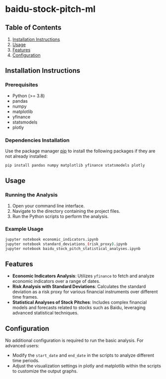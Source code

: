 # baidu-stock-pitch-ml

## Table of Contents

1. [Installation Instructions](#installation-instructions)
2. [Usage](#usage)
3. [Features](#features)
4. [Configuration](#configuration)

## Installation Instructions

### Prerequisites

- Python (>= 3.8)
- pandas
- numpy
- matplotlib
- yfinance
- statsmodels
- plotly

### Dependencies Installation

Use the package manager [pip](https://pip.pypa.io/en/stable/) to install the following packages if they are not already installed:

```bash
pip install pandas numpy matplotlib yfinance statsmodels plotly
```

## Usage

### Running the Analysis

1. Open your command line interface.
2. Navigate to the directory containing the project files.
3. Run the Python scripts to perform the analysis.

### Example Usage

```bash
jupyter notebook economic_indicators.ipynb
jupyter notebook standard_deviations_(risk_proxy).ipynb
jupyter notebook baidu_stock_pitch_statistical_analyses.ipynb
```

## Features

- **Economic Indicators Analysis**: Utilizes `yfinance` to fetch and analyze economic indicators over a range of dates.
- **Risk Analysis with Standard Deviations**: Calculates the standard deviation as a risk proxy for various financial instruments over different time frames.
- **Statistical Analyses of Stock Pitches**: Includes complex financial models and forecasts related to stocks such as Baidu, leveraging advanced statistical techniques.

## Configuration

No additional configuration is required to run the basic analysis. For advanced users:

- Modify the `start_date` and `end_date` in the scripts to analyze different time periods.
- Adjust the visualization settings in plotly and matplotlib within the scripts to customize the output graphs.

